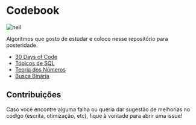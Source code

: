 # Codebook

![neil](https://media.giphy.com/media/xT5LMuGTSzesTuWLgQ/giphy.gif)

Algoritmos que gosto de estudar e coloco nesse repositório para posteridade. 

- [30 Days of Code](https://github.com/julianyraiol/codebook/tree/master/Hacker_Rank/30_days_of_code)
- [Tópicos de SQL](WIP)
- [Teoria dos Números](https://github.com/julianyraiol/codebook/tree/master/Teoria%20dos%20N%C3%BAmeros)
- [Busca Binária](https://github.com/julianyraiol/codebook/tree/master/Busca%20Bin%C3%A1ria)

## Contribuições

Caso você encontre alguma falha ou queria dar sugestão de melhorias no código (escrita, otimização, etc), fique à vontade para abrir uma issue! 

